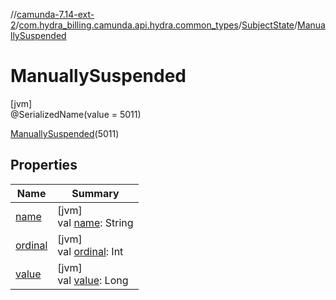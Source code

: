 //[camunda-7.14-ext-2](../../../../index.md)/[com.hydra_billing.camunda.api.hydra.common_types](../../index.md)/[SubjectState](../index.md)/[ManuallySuspended](index.md)

# ManuallySuspended

[jvm]\
@SerializedName(value = 5011)

[ManuallySuspended](index.md)(5011)

## Properties

| Name | Summary |
|---|---|
| [name](name.md) | [jvm]<br>val [name](name.md): String |
| [ordinal](ordinal.md) | [jvm]<br>val [ordinal](ordinal.md): Int |
| [value](value.md) | [jvm]<br>val [value](value.md): Long |
